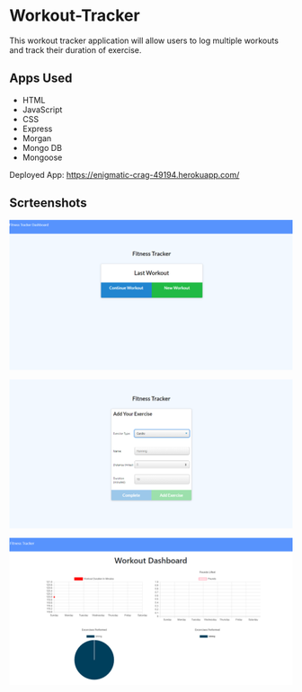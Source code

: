 # Workout-Tracker
This workout tracker application will allow users to log multiple workouts and track their duration of exercise.

## Apps Used

* HTML 
* JavaScript 
* CSS 
* Express 
* Morgan 
* Mongo DB
* Mongoose


Deployed App: https://enigmatic-crag-49194.herokuapp.com/


## Scrteenshots
![Workout Tacker](/screenshots/pic1.png)

![Workout Tacker1](/screenshots/pic2.png)

![Workout Tacker2](/screenshots/pic3.png)
